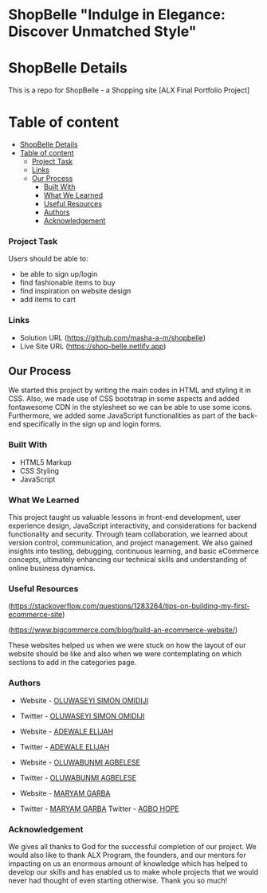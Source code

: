 # ShopBelle "Indulge in Elegance: Discover Unmatched Style"

# ShopBelle Details

This is a repo for ShopBelle - a Shopping site [ALX Final Portfolio Project]

# Table of content

- [ShopBelle Details](#shopverse-details)
- [Table of content](#table-of-content)
    - [Project Task](#project-task)
    - [Links](#links)
  - [Our Process](#our-process)
    - [Built With](#built-with)
    - [What We Learned](#what-we-learned)
    - [Useful Resources](#useful-resources)
    - [Authors](#authors)
    - [Acknowledgement](#acknowledgement)


### Project Task

Users should be able to:

- be able to sign up/login
- find fashionable items to buy
- find inspiration on website design
- add items to cart


### Links

- Solution URL (https://github.com/masha-a-m/shopbelle)
- Live Site URL (https://shop-belle.netlify.app)


## Our Process

We started this project by writing the main codes in HTML and styling it in CSS. Also, we made use of CSS bootstrap in some aspects and added fontawesome CDN in the stylesheet so we can be able to use some icons. Furthermore, we added some JavaScript functionalities as part of the back-end specifically in the sign up and login forms. 

### Built With 

- HTML5 Markup
- CSS Styling
- JavaScript

### What We Learned 

This project taught us valuable lessons in front-end development, user experience design, JavaScript interactivity, and considerations for backend functionality and security. Through team collaboration, we learned about version control, communication, and project management. We also gained insights into testing, debugging, continuous learning, and basic eCommerce concepts, ultimately enhancing our technical skills and understanding of online business dynamics.


### Useful Resources 

(https://stackoverflow.com/questions/1283264/tips-on-building-my-first-ecommerce-site)

(https://www.bigcommerce.com/blog/build-an-ecommerce-website/)

These websites helped us when we were stuck on how the layout of our website should be like and also when we were contemplating on which sections to add in the categories page.


### Authors
- Website - [OLUWASEYI SIMON OMIDIJI](https://github.com/Distinctsy)
- Twitter - [OLUWASEYI SIMON OMIDIJI](https://twitter.com/)

- Website - [ADEWALE ELIJAH](https://github.com/Adewalw101)
- Twitter - [ADEWALE ELIJAH](https://twitter.com/)

- Website - [OLUWABUNMI AGBELESE](https://github.com/paulagbelex)
- Twitter - [OLUWABUNMI AGBELESE](https://twitter.com/paulagbelex)

- Website - [MARYAM GARBA](https://github.com/masha-a-m)
- Twitter - [MARYAM GARBA](https://twitter.com/bookoverboys)
Twitter - [AGBO HOPE](https://x.com/Young_Hope09?t=6SRIJnyo3xOFyQoRDv48cw&s=09)


### Acknowledgement

We gives all thanks to God for the successful completion of our project. 
We would also like to thank ALX Program, the founders, and our mentors for impacting on us an enormous amount of knowledge which has helped to develop our skills and has enabled us to make whole projects that we would never had thought of even starting otherwise. Thank you so much!
